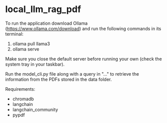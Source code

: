 # local_llm_rag_pdf

To run the application download Ollama (https://www.ollama.com/download) and run the following commands in its terminal:
<ol>
  <li>ollama pull llama3</li>
  <li>ollama serve</li>
</ol>

Make sure you close the default server before running your own (check the system tray in your taskbar).

Run the model_cli.py file along with a query in "..." to retrieve the information from the PDFs stored in the data folder.

Requirements:
<ul>
  <li>chromadb</li>
  <li>langchain</li>
  <li>langchain_community</li>
  <li>pypdf</li>
</ul>
